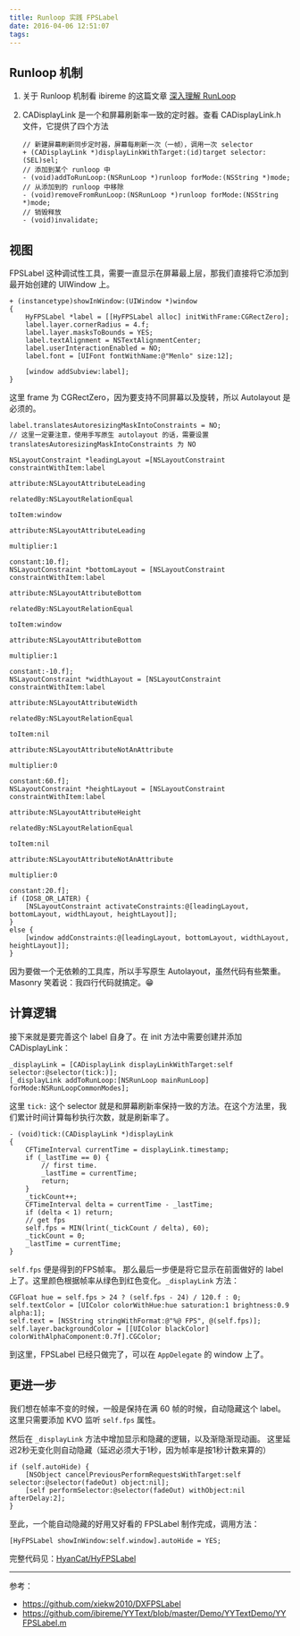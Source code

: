 ```yaml
---
title: Runloop 实践 FPSLabel
date: 2016-04-06 12:51:07
tags:
---
```


## Runloop 机制

1. 关于 Runloop 机制看 ibireme 的这篇文章
[深入理解 RunLoop](http://blog.ibireme.com/2015/05/18/runloop/)

2. CADisplayLink 是一个和屏幕刷新率一致的定时器。查看 CADisplayLink.h 文件，它提供了四个方法

	```
	// 新建屏幕刷新同步定时器，屏幕每刷新一次（一帧），调用一次 selector
	+ (CADisplayLink *)displayLinkWithTarget:(id)target selector:(SEL)sel;
	// 添加到某个 runloop 中
	- (void)addToRunLoop:(NSRunLoop *)runloop forMode:(NSString *)mode;
	// 从添加到的 runloop 中移除
	- (void)removeFromRunLoop:(NSRunLoop *)runloop forMode:(NSString *)mode;
	// 销毁释放
	- (void)invalidate;
	```

## 视图

FPSLabel 这种调试性工具，需要一直显示在屏幕最上层，那我们直接将它添加到最开始创建的 UIWindow 上。

```
+ (instancetype)showInWindow:(UIWindow *)window
{
    HyFPSLabel *label = [[HyFPSLabel alloc] initWithFrame:CGRectZero];
    label.layer.cornerRadius = 4.f;
    label.layer.masksToBounds = YES;
    label.textAlignment = NSTextAlignmentCenter;
    label.userInteractionEnabled = NO;
    label.font = [UIFont fontWithName:@"Menlo" size:12];

    [window addSubview:label];
}
```

这里 frame 为 CGRectZero，因为要支持不同屏幕以及旋转，所以 Autolayout 是必须的。

```
label.translatesAutoresizingMaskIntoConstraints = NO;
// 这里一定要注意，使用手写原生 autolayout 的话，需要设置 translatesAutoresizingMaskIntoConstraints 为 NO

NSLayoutConstraint *leadingLayout =[NSLayoutConstraint constraintWithItem:label
                                                                attribute:NSLayoutAttributeLeading
                                                                relatedBy:NSLayoutRelationEqual
                                                                   toItem:window
                                                                attribute:NSLayoutAttributeLeading
                                                               multiplier:1
                                                                 constant:10.f];
NSLayoutConstraint *bottomLayout = [NSLayoutConstraint constraintWithItem:label
                                                                attribute:NSLayoutAttributeBottom
                                                                relatedBy:NSLayoutRelationEqual
                                                                   toItem:window
                                                                attribute:NSLayoutAttributeBottom
                                                               multiplier:1
                                                                 constant:-10.f];
NSLayoutConstraint *widthLayout = [NSLayoutConstraint constraintWithItem:label
                                                               attribute:NSLayoutAttributeWidth
                                                               relatedBy:NSLayoutRelationEqual
                                                                  toItem:nil
                                                               attribute:NSLayoutAttributeNotAnAttribute
                                                              multiplier:0
                                                                constant:60.f];
NSLayoutConstraint *heightLayout = [NSLayoutConstraint constraintWithItem:label
                                                                attribute:NSLayoutAttributeHeight
                                                                relatedBy:NSLayoutRelationEqual
                                                                   toItem:nil
                                                                attribute:NSLayoutAttributeNotAnAttribute
                                                               multiplier:0
                                                                 constant:20.f];
if (IOS8_OR_LATER) {
    [NSLayoutConstraint activateConstraints:@[leadingLayout, bottomLayout, widthLayout, heightLayout]];
}
else {
    [window addConstraints:@[leadingLayout, bottomLayout, widthLayout, heightLayout]];
}
```

因为要做一个无依赖的工具库，所以手写原生 Autolayout，虽然代码有些繁重。Masonry 笑着说：我四行代码就搞定。😁

## 计算逻辑

接下来就是要完善这个 label 自身了。在 init 方法中需要创建并添加 CADisplayLink：

```
_displayLink = [CADisplayLink displayLinkWithTarget:self selector:@selector(tick:)];
[_displayLink addToRunLoop:[NSRunLoop mainRunLoop] forMode:NSRunLoopCommonModes];
```

这里 `tick:` 这个 selector 就是和屏幕刷新率保持一致的方法。在这个方法里，我们累计时间计算每秒执行次数，就是刷新率了。

```
- (void)tick:(CADisplayLink *)displayLink
{
	CFTimeInterval currentTime = displayLink.timestamp;
	if (_lastTime == 0) {
		// first time.
		_lastTime = currentTime;
		return;
	}
	_tickCount++;
	CFTimeInterval delta = currentTime - _lastTime;
	if (delta < 1) return;
	// get fps
	self.fps = MIN(lrint(_tickCount / delta), 60);
	_tickCount = 0;
	_lastTime = currentTime;
}
```

`self.fps` 便是得到的FPS帧率。
那么最后一步便是将它显示在前面做好的 label 上了。这里颜色根据帧率从绿色到红色变化。`_displayLink` 方法：

```
CGFloat hue = self.fps > 24 ? (self.fps - 24) / 120.f : 0;
self.textColor = [UIColor colorWithHue:hue saturation:1 brightness:0.9 alpha:1];
self.text = [NSString stringWithFormat:@"%@ FPS", @(self.fps)];
self.layer.backgroundColor = [[UIColor blackColor] colorWithAlphaComponent:0.7f].CGColor;
```

到这里，FPSLabel 已经只做完了，可以在 `AppDelegate` 的 window 上了。

## 更进一步

我们想在帧率不变的时候，一般是保持在满 60 帧的时候，自动隐藏这个 label。
这里只需要添加 KVO 监听 `self.fps` 属性。

然后在 `_displayLink` 方法中增加显示和隐藏的逻辑，以及渐隐渐现动画。
这里延迟2秒无变化则自动隐藏（延迟必须大于1秒，因为帧率是按1秒计数来算的）

```
if (self.autoHide) {
    [NSObject cancelPreviousPerformRequestsWithTarget:self selector:@selector(fadeOut) object:nil];
    [self performSelector:@selector(fadeOut) withObject:nil afterDelay:2];
}
```
至此，一个能自动隐藏的好用又好看的 FPSLabel 制作完成，调用方法：

	[HyFPSLabel showInWindow:self.window].autoHide = YES;

完整代码见：[HyanCat/HyFPSLabel](https://github.com/HyanCat/HyFPSLabel)

----

参考：

- https://github.com/xiekw2010/DXFPSLabel
- https://github.com/ibireme/YYText/blob/master/Demo/YYTextDemo/YYFPSLabel.m
